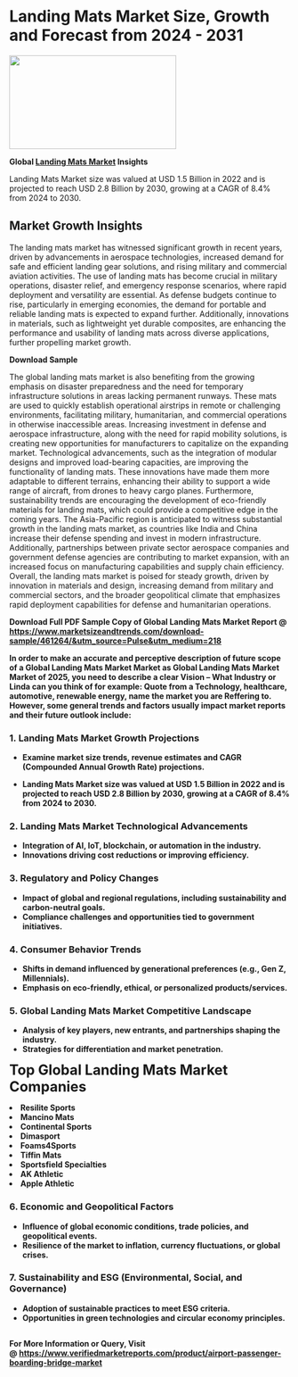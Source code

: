 <H1>Landing Mats Market Size, Growth and Forecast from 2024 - 2031</H1><img class="aligncenter size-medium wp-image-584254" src="https://thirdeyenews.in/wp-content/uploads/2024/09/Global-Market-Research-300x168.jpeg" alt="" width="300" height="168" /><p><strong>Global&nbsp;<a href="https://www.marketsizeandtrends.com/download-sample/461264/&amp;utm_source=Pulse&amp;utm_medium=218">Landing Mats Market</a> Insights</strong></p><p>Landing Mats Market size was valued at USD 1.5 Billion in 2022 and is projected to reach USD 2.8 Billion by 2030, growing at a CAGR of 8.4% from 2024 to 2030.</p><p><h2>Market Growth Insights</h2> <p>The landing mats market has witnessed significant growth in recent years, driven by advancements in aerospace technologies, increased demand for safe and efficient landing gear solutions, and rising military and commercial aviation activities. The use of landing mats has become crucial in military operations, disaster relief, and emergency response scenarios, where rapid deployment and versatility are essential. As defense budgets continue to rise, particularly in emerging economies, the demand for portable and reliable landing mats is expected to expand further. Additionally, innovations in materials, such as lightweight yet durable composites, are enhancing the performance and usability of landing mats across diverse applications, further propelling market growth.</p> <p><strong>Download Sample</strong></p> <p>The global landing mats market is also benefiting from the growing emphasis on disaster preparedness and the need for temporary infrastructure solutions in areas lacking permanent runways. These mats are used to quickly establish operational airstrips in remote or challenging environments, facilitating military, humanitarian, and commercial operations in otherwise inaccessible areas. Increasing investment in defense and aerospace infrastructure, along with the need for rapid mobility solutions, is creating new opportunities for manufacturers to capitalize on the expanding market. Technological advancements, such as the integration of modular designs and improved load-bearing capacities, are improving the functionality of landing mats. These innovations have made them more adaptable to different terrains, enhancing their ability to support a wide range of aircraft, from drones to heavy cargo planes. Furthermore, sustainability trends are encouraging the development of eco-friendly materials for landing mats, which could provide a competitive edge in the coming years. The Asia-Pacific region is anticipated to witness substantial growth in the landing mats market, as countries like India and China increase their defense spending and invest in modern infrastructure. Additionally, partnerships between private sector aerospace companies and government defense agencies are contributing to market expansion, with an increased focus on manufacturing capabilities and supply chain efficiency. Overall, the landing mats market is poised for steady growth, driven by innovation in materials and design, increasing demand from military and commercial sectors, and the broader geopolitical climate that emphasizes rapid deployment capabilities for defense and humanitarian operations.</p> <p><strong></p><p><span class=""><strong>Download Full PDF Sample Copy of Global Landing Mats Market Report</strong> @ <a href="https://www.marketsizeandtrends.com/download-sample/461264/&amp;utm_source=Pulse&amp;utm_medium=218" target="_blank">https://www.marketsizeandtrends.com/download-sample/461264/&amp;utm_source=Pulse&amp;utm_medium=218</a></span></p><p>In order to make an accurate and perceptive description of future scope of a Global&nbsp;Landing Mats Market Market as Global&nbsp;Landing Mats Market Market of 2025, you need to describe a clear Vision &ndash; What Industry or Linda can you think of for example: Quote from a Technology, healthcare, automotive, renewable energy, name the market you are Reffering to. However, some general trends and factors usually impact market reports and their future outlook include:</p><h3>1.&nbsp;<strong>Landing Mats Market Growth Projections</strong></h3><ul><li>Examine market size trends, revenue estimates and CAGR (Compounded Annual Growth Rate) projections.</li><li><p>Landing Mats Market size was valued at USD 1.5 Billion in 2022 and is projected to reach USD 2.8 Billion by 2030, growing at a CAGR of 8.4% from 2024 to 2030.</p></li></ul><h3>2.&nbsp;<strong>Landing Mats Market Technological Advancements</strong></h3><ul><li>Integration of AI, IoT, blockchain, or automation in the industry.</li><li>Innovations driving cost reductions or improving efficiency.</li></ul><h3>3.&nbsp;<strong>Regulatory and Policy Changes</strong></h3><ul><li>Impact of global and regional regulations, including sustainability and carbon-neutral goals.</li><li>Compliance challenges and opportunities tied to government initiatives.</li></ul><h3>4.&nbsp;<strong>Consumer Behavior Trends</strong></h3><ul><li>Shifts in demand influenced by generational preferences (e.g., Gen Z, Millennials).</li><li>Emphasis on eco-friendly, ethical, or personalized products/services.</li></ul><h3>5.&nbsp;<strong>Global Landing Mats Market Competitive Landscape</strong></h3><ul><li>Analysis of key players, new entrants, and partnerships shaping the industry.</li><li>Strategies for differentiation and market penetration.</li></ul><p data-pm-slice="1 1 []"><span style="color: inherit; font-family: inherit; font-size: 25px;">Top Global Landing Mats Market Companies</span></p><div class="" data-test-id=""><p><li>Resilite Sports</li><li> Mancino Mats</li><li> Continental Sports</li><li> Dimasport</li><li> Foams4Sports</li><li> Tiffin Mats</li><li> Sportsfield Specialties</li><li> AK Athletic</li><li> Apple Athletic</li></p></div><h3>6.&nbsp;<strong>Economic and Geopolitical Factors</strong></h3><ul><li>Influence of global economic conditions, trade policies, and geopolitical events.</li><li>Resilience of the market to inflation, currency fluctuations, or global crises.</li></ul><h3>7.&nbsp;<strong>Sustainability and ESG (Environmental, Social, and Governance)</strong></h3><ul><li>Adoption of sustainable practices to meet ESG criteria.</li><li>Opportunities in green technologies and circular economy principles.</li></ul><h2><strong style="font-size: 14px;">For More Information or Query, Visit @&nbsp;</strong><a style="background-color: #ffffff; font-size: 14px;" href="https://www.marketsizeandtrends.com/report/landing-mats-market/" target="_blank">https://www.verifiedmarketreports.com/product/airport-passenger-boarding-bridge-market</a></h2>
